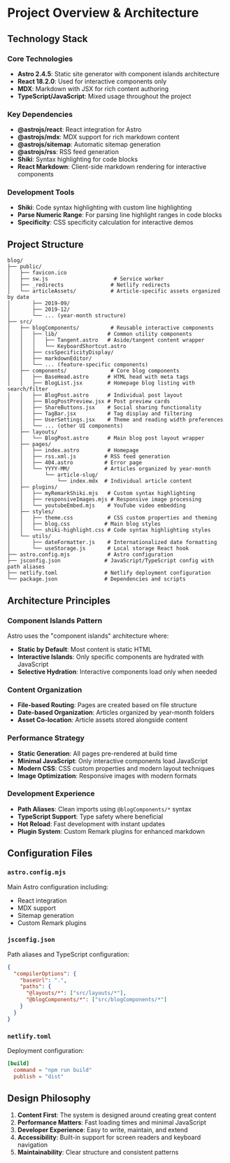# Project Overview & Architecture

## Technology Stack

### Core Technologies

- **Astro 2.4.5**: Static site generator with component islands architecture
- **React 18.2.0**: Used for interactive components only
- **MDX**: Markdown with JSX for rich content authoring
- **TypeScript/JavaScript**: Mixed usage throughout the project

### Key Dependencies

- **@astrojs/react**: React integration for Astro
- **@astrojs/mdx**: MDX support for rich markdown content
- **@astrojs/sitemap**: Automatic sitemap generation
- **@astrojs/rss**: RSS feed generation
- **Shiki**: Syntax highlighting for code blocks
- **React Markdown**: Client-side markdown rendering for interactive components

### Development Tools

- **Shiki**: Code syntax highlighting with custom line highlighting
- **Parse Numeric Range**: For parsing line highlight ranges in code blocks
- **Specificity**: CSS specificity calculation for interactive demos

## Project Structure

```
blog/
├── public/
│   ├── favicon.ico
│   ├── sw.js                     # Service worker
│   ├── _redirects               # Netlify redirects
│   └── articleAssets/           # Article-specific assets organized by date
│       ├── 2019-09/
│       ├── 2019-12/
│       └── ... (year-month structure)
├── src/
│   ├── blogComponents/          # Reusable interactive components
│   │   ├── lib/                # Common utility components
│   │   │   ├── Tangent.astro   # Aside/tangent content wrapper
│   │   │   └── KeyboardShortcut.astro
│   │   ├── cssSpecificityDisplay/
│   │   ├── markdownEditor/
│   │   └── ... (feature-specific components)
│   ├── components/              # Core blog components
│   │   ├── BaseHead.astro      # HTML head with meta tags
│   │   ├── BlogList.jsx        # Homepage blog listing with search/filter
│   │   ├── BlogPost.astro      # Individual post layout
│   │   ├── BlogPostPreview.jsx # Post preview cards
│   │   ├── ShareButtons.jsx    # Social sharing functionality
│   │   ├── TagBar.jsx          # Tag display and filtering
│   │   ├── UserSettings.jsx    # Theme and reading width preferences
│   │   └── ... (other UI components)
│   ├── layouts/
│   │   └── BlogPost.astro      # Main blog post layout wrapper
│   ├── pages/
│   │   ├── index.astro         # Homepage
│   │   ├── rss.xml.js         # RSS feed generation
│   │   ├── 404.astro          # Error page
│   │   └── YYYY-MM/           # Articles organized by year-month
│   │       └── article-slug/
│   │           └── index.mdx  # Individual article content
│   ├── plugins/
│   │   ├── myRemarkShiki.mjs   # Custom syntax highlighting
│   │   ├── responsiveImages.mjs # Responsive image processing
│   │   └── youtubeEmbed.mjs    # YouTube video embedding
│   ├── styles/
│   │   ├── theme.css           # CSS custom properties and theming
│   │   ├── blog.css           # Main blog styles
│   │   └── shiki-highlight.css # Code syntax highlighting styles
│   └── utils/
│       ├── dateFormatter.js    # Internationalized date formatting
│       └── useStorage.js       # Local storage React hook
├── astro.config.mjs            # Astro configuration
├── jsconfig.json              # JavaScript/TypeScript config with path aliases
├── netlify.toml               # Netlify deployment configuration
└── package.json               # Dependencies and scripts
```

## Architecture Principles

### Component Islands Pattern

Astro uses the "component islands" architecture where:

- **Static by Default**: Most content is static HTML
- **Interactive Islands**: Only specific components are hydrated with JavaScript
- **Selective Hydration**: Interactive components load only when needed

### Content Organization

- **File-based Routing**: Pages are created based on file structure
- **Date-based Organization**: Articles organized by year-month folders
- **Asset Co-location**: Article assets stored alongside content

### Performance Strategy

- **Static Generation**: All pages pre-rendered at build time
- **Minimal JavaScript**: Only interactive components load JavaScript
- **Modern CSS**: CSS custom properties and modern layout techniques
- **Image Optimization**: Responsive images with modern formats

### Development Experience

- **Path Aliases**: Clean imports using `@blogComponents/*` syntax
- **TypeScript Support**: Type safety where beneficial
- **Hot Reload**: Fast development with instant updates
- **Plugin System**: Custom Remark plugins for enhanced markdown

## Configuration Files

### `astro.config.mjs`

Main Astro configuration including:

- React integration
- MDX support
- Sitemap generation
- Custom Remark plugins

### `jsconfig.json`

Path aliases and TypeScript configuration:

```json
{
  "compilerOptions": {
    "baseUrl": ".",
    "paths": {
      "@layouts/*": ["src/layouts/*"],
      "@blogComponents/*": ["src/blogComponents/*"]
    }
  }
}
```

### `netlify.toml`

Deployment configuration:

```toml
[build]
  command = "npm run build"
  publish = "dist"
```

## Design Philosophy

1. **Content First**: The system is designed around creating great content
2. **Performance Matters**: Fast loading times and minimal JavaScript
3. **Developer Experience**: Easy to write, maintain, and extend
4. **Accessibility**: Built-in support for screen readers and keyboard navigation
5. **Maintainability**: Clear structure and consistent patterns
